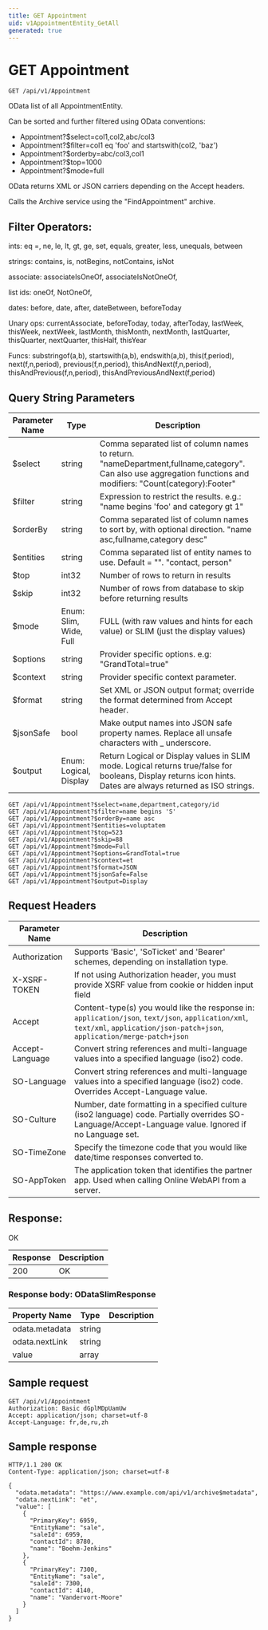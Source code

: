 ```yaml
---
title: GET Appointment
uid: v1AppointmentEntity_GetAll
generated: true
---
```


# GET Appointment

```http
GET /api/v1/Appointment
```

OData list of all AppointmentEntity.


Can be sorted and further filtered using OData conventions:

* Appointment?$select=col1,col2,abc/col3
* Appointment?$filter=col1 eq 'foo' and startswith(col2, 'baz')
* Appointment?$orderby=abc/col3,col1
* Appointment?$top=1000
* Appointment?$mode=full


OData returns XML or JSON carriers depending on the Accept headers.


Calls the Archive service using the "FindAppointment" archive.


## Filter Operators: ##

ints: eq =, ne, le, lt, gt, ge, set, equals, greater, less, unequals, between

strings: contains, is, notBegins, notContains, isNot

associate: associateIsOneOf, associateIsNotOneOf,  

list ids: oneOf, NotOneOf, 

dates: before, date, after, dateBetween, beforeToday

Unary ops: currentAssociate, beforeToday, today, afterToday, lastWeek, thisWeek, nextWeek, lastMonth, thisMonth, nextMonth, lastQuarter, thisQuarter, nextQuarter, thisHalf, thisYear

Funcs: substringof(a,b), startswith(a,b), endswith(a,b), this(f,period), next(f,n,period), previous(f,n,period), thisAndNext(f,n,period), thisAndPrevious(f,n,period), thisAndPreviousAndNext(f,period)






## Query String Parameters

| Parameter Name | Type |  Description |
|----------------|------|--------------|
| $select | string |  Comma separated list of column names to return. "nameDepartment,fullname,category". Can also use aggregation functions and modifiers: "Count(category):Footer" |
| $filter | string |  Expression to restrict the results. e.g.: "name begins 'foo' and category gt 1" |
| $orderBy | string |  Comma separated list of column names to sort by, with optional direction. "name asc,fullname,category desc" |
| $entities | string |  Comma separated list of entity names to use. Default = "". "contact, person" |
| $top | int32 |  Number of rows to return in results |
| $skip | int32 |  Number of rows from database to skip before returning results |
| $mode | Enum: Slim, Wide, Full |  FULL (with raw values and hints for each value) or SLIM (just the display values) |
| $options | string |  Provider specific options. e.g: "GrandTotal=true" |
| $context | string |  Provider specific context parameter. |
| $format | string |  Set XML or JSON output format; override the format determined from Accept header. |
| $jsonSafe | bool |  Make output names into JSON safe property names. Replace all unsafe characters with _ underscore. |
| $output | Enum: Logical, Display |  Return Logical or Display values in SLIM mode. Logical returns true/false for booleans, Display returns icon hints. Dates are always returned as ISO strings. |

```http
GET /api/v1/Appointment?$select=name,department,category/id
GET /api/v1/Appointment?$filter=name begins 'S'
GET /api/v1/Appointment?$orderBy=name asc
GET /api/v1/Appointment?$entities=voluptatem
GET /api/v1/Appointment?$top=523
GET /api/v1/Appointment?$skip=88
GET /api/v1/Appointment?$mode=Full
GET /api/v1/Appointment?$options=GrandTotal=true
GET /api/v1/Appointment?$context=et
GET /api/v1/Appointment?$format=JSON
GET /api/v1/Appointment?$jsonSafe=False
GET /api/v1/Appointment?$output=Display
```


## Request Headers

| Parameter Name | Description |
|----------------|-------------|
| Authorization  | Supports 'Basic', 'SoTicket' and 'Bearer' schemes, depending on installation type. |
| X-XSRF-TOKEN   | If not using Authorization header, you must provide XSRF value from cookie or hidden input field |
| Accept         | Content-type(s) you would like the response in: `application/json`, `text/json`, `application/xml`, `text/xml`, `application/json-patch+json`, `application/merge-patch+json` |
| Accept-Language | Convert string references and multi-language values into a specified language (iso2) code. |
| SO-Language | Convert string references and multi-language values into a specified language (iso2) code. Overrides Accept-Language value. |
| SO-Culture | Number, date formatting in a specified culture (iso2 language) code. Partially overrides SO-Language/Accept-Language value. Ignored if no Language set. |
| SO-TimeZone | Specify the timezone code that you would like date/time responses converted to. |
| SO-AppToken | The application token that identifies the partner app. Used when calling Online WebAPI from a server. |


## Response:

OK

| Response | Description |
|----------------|-------------|
| 200 | OK |

### Response body: ODataSlimResponse

| Property Name | Type |  Description |
|----------------|------|--------------|
| odata.metadata | string |  |
| odata.nextLink | string |  |
| value | array |  |

## Sample request

```http!
GET /api/v1/Appointment
Authorization: Basic dGplMDpUamUw
Accept: application/json; charset=utf-8
Accept-Language: fr,de,ru,zh
```

## Sample response

```http_
HTTP/1.1 200 OK
Content-Type: application/json; charset=utf-8

{
  "odata.metadata": "https://www.example.com/api/v1/archive$metadata",
  "odata.nextLink": "et",
  "value": [
    {
      "PrimaryKey": 6959,
      "EntityName": "sale",
      "saleId": 6959,
      "contactId": 8780,
      "name": "Boehm-Jenkins"
    },
    {
      "PrimaryKey": 7300,
      "EntityName": "sale",
      "saleId": 7300,
      "contactId": 4140,
      "name": "Vandervort-Moore"
    }
  ]
}
```